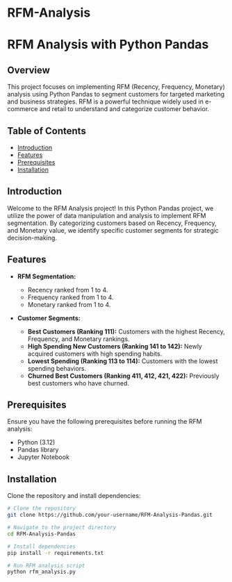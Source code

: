 # RFM-Analysis
# RFM Analysis with Python Pandas

## Overview

This project focuses on implementing RFM (Recency, Frequency, Monetary) analysis using Python Pandas to segment customers for targeted marketing and business strategies. RFM is a powerful technique widely used in e-commerce and retail to understand and categorize customer behavior.

## Table of Contents

- [Introduction](#introduction)
- [Features](#features)
- [Prerequisites](#prerequisites)
- [Installation](#installation)

## Introduction

Welcome to the RFM Analysis project! In this Python Pandas project, we utilize the power of data manipulation and analysis to implement RFM segmentation. By categorizing customers based on Recency, Frequency, and Monetary value, we identify specific customer segments for strategic decision-making.

## Features

- **RFM Segmentation:**
  - Recency ranked from 1 to 4.
  - Frequency ranked from 1 to 4.
  - Monetary ranked from 1 to 4.

- **Customer Segments:**
  - **Best Customers (Ranking 111):** Customers with the highest Recency, Frequency, and Monetary rankings.
  - **High Spending New Customers (Ranking 141 to 142):** Newly acquired customers with high spending habits.
  - **Lowest Spending (Ranking 113 to 114):** Customers with the lowest spending behaviors.
  - **Churned Best Customers (Ranking 411, 412, 421, 422):** Previously best customers who have churned.

## Prerequisites

Ensure you have the following prerequisites before running the RFM analysis:

- Python (3.12)
- Pandas library
- Jupyter Notebook

## Installation

Clone the repository and install dependencies:

```bash
# Clone the repository
git clone https://github.com/your-username/RFM-Analysis-Pandas.git

# Navigate to the project directory
cd RFM-Analysis-Pandas

# Install dependencies
pip install -r requirements.txt

# Run RFM analysis script
python rfm_analysis.py


